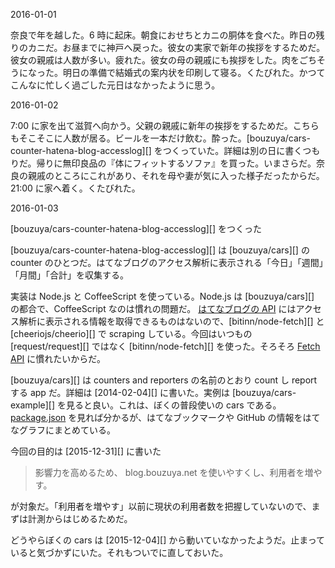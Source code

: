 2016-01-01

奈良で年を越した。6 時に起床。朝食におせちとカニの胴体を食べた。昨日の残りのカニだ。お昼までに神戸へ戻った。彼女の実家で新年の挨拶をするためだ。彼女の親戚は人数が多い。疲れた。彼女の母の親戚にも挨拶をした。肉をごちそうになった。明日の準備で結婚式の案内状を印刷して寝る。くたびれた。かつてこんなに忙しく過ごした元日はなかったように思う。

2016-01-02

7:00 に家を出て滋賀へ向かう。父親の親戚に新年の挨拶をするためだ。こちらもそこそこに人数が居る。ビールを一本だけ飲む。酔った。[bouzuya/cars-counter-hatena-blog-accesslog][] をつくっていた。詳細は別の日に書くつもりだ。帰りに無印良品の『体にフィットするソファ』を買った。いまさらだ。奈良の親戚のところにこれがあり、それを母や妻が気に入った様子だったからだ。21:00 に家へ着く。くたびれた。

2016-01-03

[bouzuya/cars-counter-hatena-blog-accesslog][] をつくった

[bouzuya/cars-counter-hatena-blog-accesslog][] は [bouzuya/cars][] の counter のひとつだ。はてなブログのアクセス解析に表示される「今日」「週間」「月間」「合計」を収集する。

実装は Node.js と CoffeeScript を使っている。Node.js は [bouzuya/cars][] の都合で、CoffeeScript なのは慣れの問題だ。 [はてなブログの API](http://developer.hatena.ne.jp/ja/documents/blog/apis/atom) にはアクセス解析に表示される情報を取得できるものはないので、[bitinn/node-fetch][] と [cheeriojs/cheerio][] で scraping している。今回はいつもの [request/request][] ではなく [bitinn/node-fetch][] を使った。そろそろ [Fetch API](https://fetch.spec.whatwg.org/) に慣れたいからだ。

[bouzuya/cars][] は counters and reporters  の名前のとおり count し report する app だ。詳細は [2014-02-04][] に書いた。実例は [bouzuya/cars-example][] を見ると良い。これは、ぼくの普段使いの cars である。 [package.json](https://github.com/bouzuya/cars-example/blob/master/package.json) を見れば分かるが、はてなブックマークや GitHub の情報をはてなグラフにまとめている。

今回の目的は [2015-12-31][] に書いた

> 影響力を高めるため、 blog.bouzuya.net を使いやすくし、利用者を増やす。

が対象だ。「利用者を増やす」以前に現状の利用者数を把握していないので、まずは計測からはじめるためだ。

どうやらぼくの cars は [2015-12-04][] から動いていなかったようだ。止まっていると気づかずにいた。それもついでに直しておいた。
